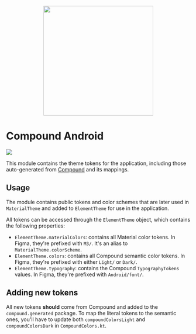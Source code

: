 <p align="center"><img src="https://compound.element.io/logo-readme.png" width="300" alt="" /></p>

# Compound Android

[![](https://img.shields.io/github/license/vector-im/compound)](https://github.com/vector-im/compound/blob/main/LICENSE)

This module contains the theme tokens for the application, including those auto-generated from [Compound](https://github.com/vector-im/compound-design-tokens) and its mappings.

## Usage

The module contains public tokens and color schemes that are later used in `MaterialTheme` and added to `ElementTheme` for use in the application.

All tokens can be accessed through the `ElementTheme` object, which contains the following properties:

* `ElementTheme.materialColors`: contains all Material color tokens. In Figma, they're prefixed with `M3/`. It's an alias to `MaterialTheme.colorScheme`.
* `ElementTheme.colors`: contains all Compound semantic color tokens. In Figma, they're prefixed with either `Light/` or `Dark/`.
* `ElementTheme.typography`: contains the Compound `TypographyTokens` values. In Figma, they're prefixed with `Android/font/`.

## Adding new tokens

All new tokens **should** come from Compound and added to the `compound.generated` package. To map the literal tokens to the semantic ones, you'll have to update both `compoundColorsLight` and `compoundColorsDark` in `CompoundColors.kt`.
